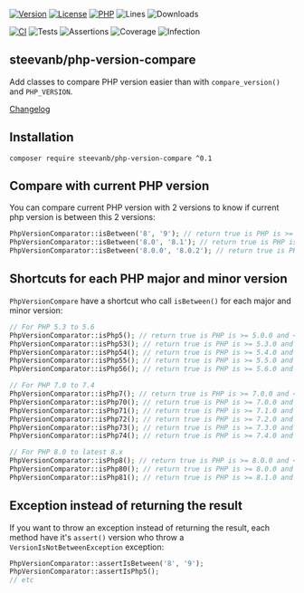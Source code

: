 [![Version](https://img.shields.io/badge/version-0.1.0-4B9081.svg)](https://github.com/steevanb/php-version-compare/tree/0.1.0)
[![License](https://poser.pugx.org/steevanb/php-version-compare/license)](https://github.com/steevanb/php-version-compare/blob/master/LICENSE)
[![PHP](https://img.shields.io/badge/php-^5.3||^7.0||^8.0-blue.svg)](https://php.net)
![Lines](https://img.shields.io/badge/code%20lines-4,558-blue.svg)
![Downloads](https://poser.pugx.org/steevanb/php-version-compare/downloads)

[![CI](https://github.com/steevanb/php-version-compare/actions/workflows/ci.yml/badge.svg?branch=master)](https://github.com/steevanb/php-version-compare/actions/workflows/ci.yml)
![Tests](https://img.shields.io/badge/tests-40-blue.svg)
![Assertions](https://img.shields.io/badge/assertions-70-blue.svg)
![Coverage](https://img.shields.io/badge/coverage-70%25-success.svg)
![Infection](https://img.shields.io/badge/infection-95%25-success.svg)

## steevanb/php-version-compare

Add classes to compare PHP version easier than with `compare_version()` and `PHP_VERSION`.

[Changelog](changelog.md)

## Installation

```
composer require steevanb/php-version-compare ^0.1
```

## Compare with current PHP version

You can compare current PHP version with 2 versions to know if current php version is between this 2 versions:

```php
PhpVersionComparator::isBetween('8', '9'); // return true is PHP is >= 8.0.0 and < 9.0.0
PhpVersionComparator::isBetween('8.0', '8.1'); // return true is PHP is >= 8.0.0 and < 8.1.0
PhpVersionComparator::isBetween('8.0.0', '8.0.2'); // return true is PHP is >= 8.0.0 and < 8.0.2
```

## Shortcuts for each PHP major and minor version

`PhpVersionCompare` have a shortcut who call `isBetween()` for each major and minor version:

```php
// For PHP 5.3 to 5.6 
PhpVersionComparator::isPhp5(); // return true is PHP is >= 5.0.0 and < 6.0.0
PhpVersionComparator::isPhp53(); // return true is PHP is >= 5.3.0 and < 5.4.0
PhpVersionComparator::isPhp54(); // return true is PHP is >= 5.4.0 and < 5.5.0
PhpVersionComparator::isPhp55(); // return true is PHP is >= 5.5.0 and < 5.6.0
PhpVersionComparator::isPhp56(); // return true is PHP is >= 5.6.0 and < 5.7.0

// For PHP 7.0 to 7.4
PhpVersionComparator::isPhp7(); // return true is PHP is >= 7.0.0 and < 8.0.0
PhpVersionComparator::isPhp70(); // return true is PHP is >= 7.0.0 and < 7.1.0
PhpVersionComparator::isPhp71(); // return true is PHP is >= 7.1.0 and < 7.2.0
PhpVersionComparator::isPhp72(); // return true is PHP is >= 7.2.0 and < 7.3.0
PhpVersionComparator::isPhp73(); // return true is PHP is >= 7.3.0 and < 7.4.0
PhpVersionComparator::isPhp74(); // return true is PHP is >= 7.4.0 and < 7.5.0

// For PHP 8.0 to latest 8.x
PhpVersionComparator::isPhp8(); // return true is PHP is >= 8.0.0 and < 9.0.0
PhpVersionComparator::isPhp80(); // return true is PHP is >= 8.0.0 and < 8.1.0
PhpVersionComparator::isPhp81(); // return true is PHP is >= 8.1.0 and < 8.2.0
```

## Exception instead of returning the result

If you want to throw an exception instead of returning the result,
each method have it's `assert()` version who throw a `VersionIsNotBetweenException` exception:

```php
PhpVersionComparator::assertIsBetween('8', '9');
PhpVersionComparator::assertIsPhp5();
// etc
```

